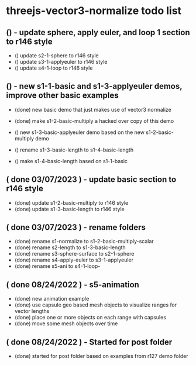 # threejs-vector3-normalize todo list

## () - update sphere, apply euler, and loop 1 section to r146 style
* () update s2-1-sphere to r146 style
* () update s3-1-applyeuler to r146 style
* () update s4-1-loop to r146 style

## () - new s1-1-basic and s1-3-applyeuler demos, improve other basic examples
* (done) new basic demo that just makes use of vector3 normalize
* (done) make s1-2-basic-multiply a hacked over copy of this demo

* () new s1-3-basic-applyeuler demo based on the new s1-2-basic-multiply demo
* () rename s1-3-basic-length to s1-4-basic-length
* () make s1-4-basic-length based on s1-1-basic

## ( done 03/07/2023 ) - update basic section to r146 style
* (done) update s1-2-basic-multiply to r146 style
* (done) update s1-3-basic-length to r146 style

## ( done 03/07/2023 ) - rename folders
* (done) rename s1-normalize to s1-2-basic-multiply-scalar
* (done) rename s2-length to s1-3-basic-length
* (done) rename s3-sphere-surface to s2-1-sphere
* (done) rename s4-apply-euler to s3-1-applyeuler
* (done) rename s5-ani to s4-1-loop-

## ( done 08/24/2022 ) - s5-animation
* (done) new animation example 
* (done) use capsule geo based mesh objects to visualize ranges for vector lengths
* (done) place one or more objects on each range with capsules
* (done) move some mesh objects over time

## ( done 08/24/2022 ) - Started for post folder
* (done) started for post folder based on examples from r127 demo folder

